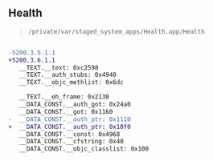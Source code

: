 ## Health

> `/private/var/staged_system_apps/Health.app/Health`

```diff

-5200.3.5.1.1
+5200.3.6.1.1
   __TEXT.__text: 0xc2598
   __TEXT.__auth_stubs: 0x4940
   __TEXT.__objc_methlist: 0x6dc

   __TEXT.__eh_frame: 0x2130
   __DATA_CONST.__auth_got: 0x24a0
   __DATA_CONST.__got: 0x1160
-  __DATA_CONST.__auth_ptr: 0x1110
+  __DATA_CONST.__auth_ptr: 0x10f0
   __DATA_CONST.__const: 0x4968
   __DATA_CONST.__cfstring: 0x40
   __DATA_CONST.__objc_classlist: 0x100

```

